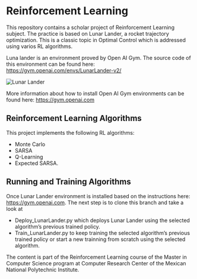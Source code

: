 # Reinforcement Learning

This repository contains a scholar project of Reinforcement Learning subject. The practice is based on Lunar Lander, a rocket trajectory optimization. This is a classic topic in Optimal Control which is addressed using varios RL algorithms. 

Luna lander is an environment proved by Open AI Gym. The source code of this environment can be found here: https://gym.openai.com/envs/LunarLander-v2/

![Lunar Lander](https://github.com/EliuthLoga/RL/blob/master/lunar_lander_project/img/LunarLander.png)


More information about how to install Open AI Gym environments can be found here: https://gym.openai.com

## Reinforcement Learning Algorithms
This project implements the following RL algorithms: 
* Monte Carlo
* SARSA 
* Q-Learning 
* Expected SARSA.

## Running and Training Algorithms

Once Lunar Lander environment is installed based on the instructions here: https://gym.openai.com. The next step is to clone this branch and take a look at

* Deploy_LunarLander.py which deploys Lunar Lander using the selected algorithm’s previous trained policy.
* Train_LunarLander.py to keep training the selected algorithm’s previous trained policy or start a new trainning from scratch using the selected algorithm.

The content is part of the Reinforcement Learning course of the Master in Computer Science program at Computer Research Center of the Mexican National Polytechnic Institute. 

